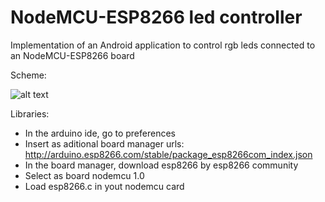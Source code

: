 # NodeMCU-ESP8266 led controller

Implementation of an Android application to control rgb leds connected to an NodeMCU-ESP8266 board


Scheme:


![alt text](https://mechatronicsblog.com/wp-content/uploads/2019/03/LED_RGB_sketch.png)


Libraries: 

- In the arduino ide, go to preferences
- Insert as aditional board manager urls: http://arduino.esp8266.com/stable/package_esp8266com_index.json
- In the board manager, download esp8266 by esp8266 community
- Select as board nodemcu 1.0
- Load esp8266.c in yout nodemcu card

